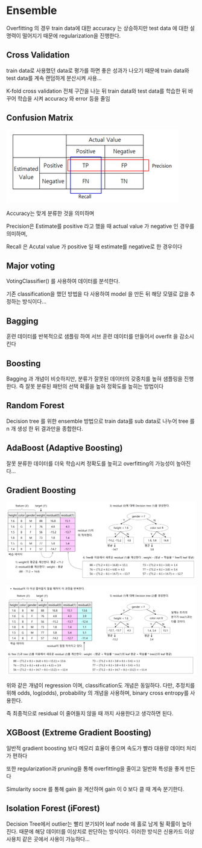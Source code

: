 # Ensemble 

Overfitting 의 경우 train data에 대한 accuracy 는 상승하지만 test data 에 대한 설명력이 떨어지기 때문에 regularization을 진행한다. 

## Cross Validation

train data로 사용했던 data로 평가를 하면 좋은 성과가 나오기 때문에 train data와 test data를 계속 랜덤하게 분산시켜 사용...

K-fold cross validation 전체 구간을 나눈 뒤 train data와 test data를 학습한 뒤 바꾸어 학습을 시켜 accuracy 와 error 등을 줄임

## Confusion Matrix

![image-20200709151239990](markdown-images/image-20200709151239990.png)

Accuracy는 맞게 분류한 것을 의미하며 

Precision은 Estimate를 positive 라고 했을 때 actual value 가 negative 인 경우를 의미하며,

Recall 은 Acutal value 가 positive 일 때 estimate를 negative로 한 경우이다

## Major voting

VotingClassifier() 를 사용하여 데이터를 분석한다.

기존 classification을 했던 방법을 다 사용하여 model 을 만든 뒤 해당 모델로 값을 추정하는 방식이다...

 ## Bagging 

훈련 데이터를 반복적으로 샘플링 하여 서브 훈련 데이터를 만들어서 overfit 을 감소시킨다

## Boosting 

Bagging 과 개념이 비슷하지만, 분류가 잘못된 데이터의 갖중치를 높혀 샘플링을 진행한다. 즉 잘못 분류된 패턴의 선택 확률을 높혀 정확도를 높히는 방법이다

## Random Forest 

Decision tree 를 위한 ensemble 방법으로 train data를 sub data로 나누어 tree 를 n 개 생성 한 뒤 결과만을 종합한다. 

## AdaBoost  (Adaptive Boosting)

잘못 분류한 데이터를 더욱 학습시켜 정확도를 높히고 overfitting의 가능성이 높아진다...

## Gradient Boosting 

![image-20200709152246056](markdown-images/image-20200709152246056.png)

![image-20200709152301323](markdown-images/image-20200709152301323.png)

위와 같은 개념이 regression 이며, classification도 개념은 동일하다. 다만, 추정치를 위해 odds, log(odds), probability 의 개념을 사용하며, binary cross entropy를 사용한다.

즉 최종적으로 residual 이 줄어들지 않을 때 까지 사용한다고 생각하면 된다.

## XGBoost (Extreme Gradient Boosting)

일반적 gradient boosting 보다 메모리 효율이 좋으며 속도가 빨라 대용량 데이터 처리가 편하다

또한 regularization과 pruning을 통해 overfitting을 줄이고 일반화 특성을 좋게 만든다

Simularity socre 를 통해 gain 을 계산하며 gain 이 0 보다 클 때 계속 분기한다.

## Isolation Forest (iForest)

Decision Tree에서 outlier는 빨리 분기되어 leaf node 에 홀로 남게 될 확률이 높아진다. 때문에 해당 데이터를 이상치로 판단하는 방식이다. 이러한 방식은 신용카드 이상 사용치 같은 곳에서 사용이 가능하다...